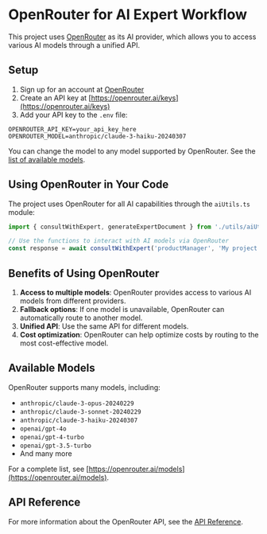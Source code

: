 # OpenRouter for AI Expert Workflow

This project uses [OpenRouter](https://openrouter.ai/) as its AI provider, which allows you to access various AI models through a unified API.

## Setup

1. Sign up for an account at [OpenRouter](https://openrouter.ai/)
2. Create an API key at [https://openrouter.ai/keys](https://openrouter.ai/keys)
3. Add your API key to the `.env` file:

```
OPENROUTER_API_KEY=your_api_key_here
OPENROUTER_MODEL=anthropic/claude-3-haiku-20240307
```

You can change the model to any model supported by OpenRouter. See the [list of available models](https://openrouter.ai/models).

## Using OpenRouter in Your Code

The project uses OpenRouter for all AI capabilities through the `aiUtils.ts` module:

```typescript
import { consultWithExpert, generateExpertDocument } from './utils/aiUtils';

// Use the functions to interact with AI models via OpenRouter
const response = await consultWithExpert('productManager', 'My project description');
```

## Benefits of Using OpenRouter

1. **Access to multiple models**: OpenRouter provides access to various AI models from different providers.
2. **Fallback options**: If one model is unavailable, OpenRouter can automatically route to another model.
3. **Unified API**: Use the same API for different models.
4. **Cost optimization**: OpenRouter can help optimize costs by routing to the most cost-effective model.

## Available Models

OpenRouter supports many models, including:

- `anthropic/claude-3-opus-20240229`
- `anthropic/claude-3-sonnet-20240229`
- `anthropic/claude-3-haiku-20240307`
- `openai/gpt-4o`
- `openai/gpt-4-turbo`
- `openai/gpt-3.5-turbo`
- And many more

For a complete list, see [https://openrouter.ai/models](https://openrouter.ai/models).

## API Reference

For more information about the OpenRouter API, see the [API Reference](https://openrouter.ai/docs/api-reference/overview).
